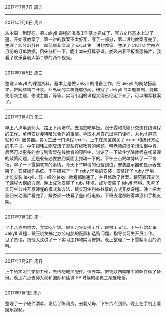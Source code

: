 2017年7月7日 周五


---
2017年7月6日 周四

从本周一到现在，把 Jekyll 课程的准备工作基本完成了，官方文档基本上过了一遍。开始写教案了，第一讲的教案不太好写，写了一部分，第二讲的教案写完了。整理了部分幻灯片，跟范颖菲交流了 excel 第一讲的教案。整理了 51CTO 学院六月份的订单数据，回头分析一下。晚上本来打算录课，娄瑛占着平板看恐怖片，我看了欢乐喜剧人第二季的两个视频。

---
2017年7月5日 周三

整理 Jekyll 的课程资料，基本上是做 Jekyll 的准备工作，把 Jekyll 的网站搭起来，把网络端口开放，让外面的主机能够访问。研究了 Jekyll 的主题机制，能够使用新主题，修改主题，等等。实习小组的课程大纲已经定下来了，可以编写教案了。

---
2017年7月4日 周二

早上八点半到师大，路上下雨堵车。去食堂吃早饭。跟于雯和范颖菲交流在线课程的工作。单博安排接待曙光合作的事情。争取本月自己出两门课程，Jekyll 静态站和 Git 服务器。实习生出一门课程 excel。上午在淘宝购买了 excel 和统计方面的电子书。中午跟韩立刚交流了雪梨在线教育的问题，韩老师的很多想法很中肯，后面可以更多的参与到雪梨在线教育的项目中，讨论了一下软件学院教师在线录课的政策问题，还是很有必要放到桌面上推动一下的。下午三点跟单博转了一下考场，聊了一下雪梨教育的事情。今天下午申请的设备到位，安装显示器和显示器支架了。安装操作系统。下午研究了一下 ruby 环境的安装，安装好了 ruby 环境，才能安装 jekyll，阮一峰的 jekyll 教程都跑通了，并且修改了教案。跟范颖菲交流了课程大纲的方案。晚上成功安装了 ruby 环境，成功安装了 jekyll 环境。思考了实习生公共开发课程的模式和方法，跟实习生利益共享的方式开发课程。晚上把大圣归来动画片看完了，跟娄瑛一块看了釜山行电影。下班去北郡取得啤酒和手机支架。

---
2017年7月3日 周一

早上八点到师大，食堂吃早饭。跟实习生安排工作，跟余工交流。下午开始准备 Jekyll 课程，跟王晓龙搞定办公电脑的配置和选购问题。指导实习生开展工作。见了贾瑞，跟他大致讲了一下实习工作和实习安排。晚上整理了一下雪梨平台的资料。

---
2017年7月2日 周日

上午给实习生安排工作，去汽配城买配件，保养车。把物联网邮箱中的邮件做了备份。晚上六点去师大观和国际和佳诚 SP 时候的老员工聚餐吃饭。

---
2017年7月1日 周六

整理了一个硬件清单，发给了陈润资。去看父母，下午六点到家。晚上在手机上看娱乐视频。


